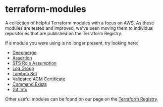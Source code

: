 # terraform-modules

A collection of helpful Terraform modules with a focus on AWS. As these modules are tested and improved, we've been moving them to individual repositories that are published on the Terraform Registry.

If a module you were using is no longer present, try looking here:

- [Deepmerge](https://registry.terraform.io/modules/Invicton-Labs/deepmerge/null/latest)
- [Assertion](https://registry.terraform.io/modules/Invicton-Labs/assertion/null/latest)
- [STS Role Assumption](https://registry.terraform.io/modules/Invicton-Labs/sts-role-assumption/aws/latest)
- [Log Group](https://registry.terraform.io/modules/Invicton-Labs/log-group/aws/latest)
- [Lambda Set](https://registry.terraform.io/modules/Invicton-Labs/lambda-set/aws/latest)
- [Validated ACM Certificate](https://registry.terraform.io/modules/Invicton-Labs/validated-acm-certificate/aws/latest)
- [Command Exists](https://registry.terraform.io/modules/Invicton-Labs/command-exists/external/latest)
- [Git Info](https://registry.terraform.io/modules/Invicton-Labs/git-info/external/latest)

Other useful modules can be found on our page on the [Terraform Registry](https://registry.terraform.io/namespaces/Invicton-Labs).
